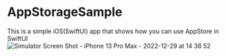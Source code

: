 # AppStorageSample
This is a simple iOS(SwiftUI) app that shows how you can use AppStore in SwiftUI
![Simulator Screen Shot - iPhone 13 Pro Max - 2022-12-29 at 14 38 52](https://user-images.githubusercontent.com/79055304/209952640-34fed995-471a-4275-a07d-99ddf502b714.png)
